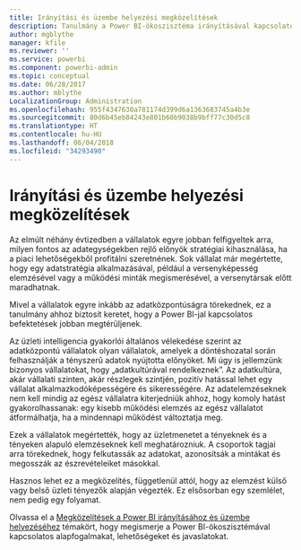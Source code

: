 ```yaml
---
title: Irányítási és üzembe helyezési megközelítések
description: Tanulmány a Power BI-ökoszisztéma irányításával kapcsolatos alapfogalmak, lehetőségek és javaslatok megismeréséhez.
author: mgblythe
manager: kfile
ms.reviewer: ''
ms.service: powerbi
ms.component: powerbi-admin
ms.topic: conceptual
ms.date: 06/28/2017
ms.author: mblythe
LocalizationGroup: Administration
ms.openlocfilehash: 955f4347630a781174d399d6a1363683745a4b3e
ms.sourcegitcommit: 80d6b45eb84243e801b60b9038b9bff77c30d5c8
ms.translationtype: HT
ms.contentlocale: hu-HU
ms.lasthandoff: 06/04/2018
ms.locfileid: "34293490"
---
```

# <a name="governance-and-deployment-approaches"></a>Irányítási és üzembe helyezési megközelítések
Az elmúlt néhány évtizedben a vállalatok egyre jobban felfigyeltek arra, milyen fontos az adategységekben rejlő előnyök stratégiai kihasználása, ha a piaci lehetőségekből profitálni szeretnének. Sok vállalat már megértette, hogy egy adatstratégia alkalmazásával, például a versenyképesség elemzésével vagy a működési minták megismerésével, a versenytársak előtt maradhatnak.  

Mivel a vállalatok egyre inkább az adatközpontúságra törekednek, ez a tanulmány ahhoz biztosít keretet, hogy a Power BI-jal kapcsolatos befektetések jobban megtérüljenek.

Az üzleti intelligencia gyakorlói általános vélekedése szerint az adatközpontú vállalatok olyan vállalatok, amelyek a döntéshozatal során felhasználják a tényszerű adatok nyújtotta előnyöket.  Mi úgy is jellemzünk bizonyos vállalatokat, hogy „adatkultúrával rendelkeznek”.
Az adatkultúra, akár vállalati szinten, akár részlegek szintjén, pozitív hatással lehet egy vállalat alkalmazkodóképességére és sikerességére.  Az adatelemzéseknek nem kell mindig az egész vállalatra kiterjedniük ahhoz, hogy komoly hatást gyakorolhassanak: egy kisebb működési elemzés az egész vállalatot átformálhatja, ha a mindennapi működést változtatja meg.

Ezek a vállalatok megértették, hogy az üzletmenetet a tényeknek és a tényeken alapuló elemzéseknek kell meghatározniuk. A csoportok tagjai arra törekednek, hogy felkutassák az adatokat, azonosítsák a mintákat és megosszák az észrevételeiket másokkal. 

Hasznos lehet ez a megközelítés, függetlenül attól, hogy az elemzést külső vagy belső üzleti tényezők alapján végezték. Ez elsősorban egy szemlélet, nem pedig egy folyamat.

Olvassa el a [Megközelítések a Power BI irányításához és üzembe helyezéséhez](http://go.microsoft.com/fwlink/?LinkId=785915&clcid=0x409) témakört, hogy megismerje a Power BI-ökoszisztémával kapcsolatos alapfogalmakat, lehetőségeket és javaslatokat.

